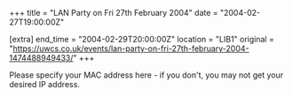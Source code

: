 +++
title = "LAN Party on Fri 27th February 2004"
date = "2004-02-27T19:00:00Z"

[extra]
end_time = "2004-02-29T20:00:00Z"
location = "LIB1"
original = "https://uwcs.co.uk/events/lan-party-on-fri-27th-february-2004-1474488949433/"
+++

Please specify your MAC address here - if you don't, you may not get your desired IP address.

